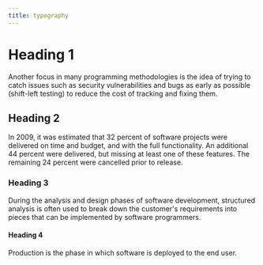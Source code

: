```yaml
---
title: typography
---
```


# Heading 1

Another focus in many programming methodologies is the idea of trying to catch issues such as security vulnerabilities
and bugs as early as possible (shift-left testing) to reduce the cost of tracking and fixing them.

## Heading 2

In 2009, it was estimated that 32 percent of software projects were delivered on time and budget, and with the full
functionality. An additional 44 percent were delivered, but missing at least one of these features. The remaining 24
percent were cancelled prior to release.

### Heading 3

During the analysis and design phases of software development, structured analysis is often used to break down the
customer's requirements into pieces that can be implemented by software programmers.

#### Heading 4

Production is the phase in which software is deployed to the end user.

